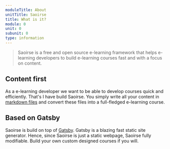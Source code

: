 ```yaml
---
moduleTitle: About
unitTitle: Saoirse
title: What is it?
module: 0
unit: 0
subunit: 0
type: information
---
```


> Saoirse is a free and open source e-learning framework that helps e-learning developers to build e-learning courses fast and with a focus on content. 

## Content first

As a e-learning developer we want to be able to develop courses quick and efficiently. That's I have build Saoirse. You simply write all your content in [markdown files](https://de.wikipedia.org/wiki/Markdown) and convert these files into a full-fledged e-learning course. 

## Based on Gatsby

Saoirse is build on top of [Gatsby](https://www.gatsbyjs.org/). Gatsby is a blazing fast static site generator. Hence, since Saoirse is just a static webpage, Saoirse fully modifiable. Build your own custom designed courses if you will. 

